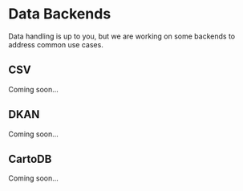 # Data Backends
Data handling is up to you, but we are working on some backends to address common use cases.

## CSV
Coming soon...

## DKAN
Coming soon...

## CartoDB
Coming soon...
